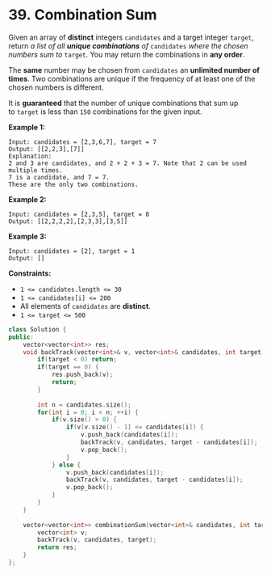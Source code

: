 # 39. Combination Sum

Given an array of **distinct** integers `candidates` and a target integer `target`, return *a list of all **unique combinations** of* `candidates` *where the chosen numbers sum to* `target`*.* You may return the combinations in **any order**.

The **same** number may be chosen from `candidates` an **unlimited number of times**. Two combinations are unique if the frequency of at least one of the chosen numbers is different.

It is **guaranteed** that the number of unique combinations that sum up to `target` is less than `150` combinations for the given input.

**Example 1:**

```
Input: candidates = [2,3,6,7], target = 7
Output: [[2,2,3],[7]]
Explanation:
2 and 3 are candidates, and 2 + 2 + 3 = 7. Note that 2 can be used multiple times.
7 is a candidate, and 7 = 7.
These are the only two combinations.

```

**Example 2:**

```
Input: candidates = [2,3,5], target = 8
Output: [[2,2,2,2],[2,3,3],[3,5]]

```

**Example 3:**

```
Input: candidates = [2], target = 1
Output: []

```

**Constraints:**

- `1 <= candidates.length <= 30`
- `1 <= candidates[i] <= 200`
- All elements of `candidates` are **distinct**.
- `1 <= target <= 500`

```cpp
class Solution {
public:
    vector<vector<int>> res;
    void backTrack(vector<int>& v, vector<int>& candidates, int target) {
        if(target < 0) return;
        if(target == 0) {
            res.push_back(v);
            return;
        }
     
        int n = candidates.size();
        for(int i = 0; i < n; ++i) {
            if(v.size() > 0) {
                if(v[v.size() - 1] <= candidates[i]) {
                    v.push_back(candidates[i]);
                    backTrack(v, candidates, target - candidates[i]);
                    v.pop_back();
                }
            } else {
                v.push_back(candidates[i]);
                backTrack(v, candidates, target - candidates[i]);
                v.pop_back();
            }  
        }
    }
    
    vector<vector<int>> combinationSum(vector<int>& candidates, int target) {
        vector<int> v; 
        backTrack(v, candidates, target);
        return res;
    }
};
```